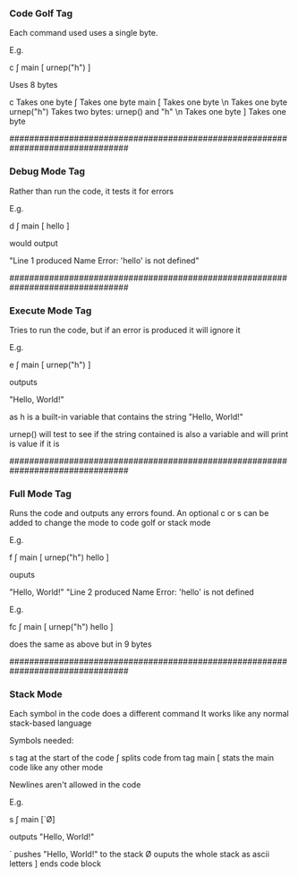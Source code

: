 
### Code Golf Tag ###

Each command used uses a single byte.

E.g.

c ∫ main [
urnep("h")
]

Uses 8 bytes

c           Takes one byte
 ∫           Takes one byte
main [      Takes one byte
\n          Takes one byte
urnep("h")  Takes two bytes: urnep() and "h"
\n          Takes one byte
]           Takes one byte


################################################################################


### Debug Mode Tag ###

Rather than run the code, it tests it for errors

E.g.

d ∫ main [
hello
]

would output

"Line 1 produced Name Error: 'hello' is not defined"


################################################################################


### Execute Mode Tag ###

Tries to run the code, but if an error is produced it will ignore it

E.g.

e ∫ main [
urnep("h")
]

outputs

"Hello, World!"

as h is a built-in variable that contains the string "Hello, World!"

urnep() will test to see if the string contained is also a variable and will print is value if it is


################################################################################


### Full Mode Tag ###

Runs the code and outputs any errors found.
An optional c or s can be added to change the mode to
code golf or stack mode

E.g.

f ∫ main [
urnep("h")
hello
]

ouputs

"Hello, World!"
"Line 2 produced Name Error: 'hello' is not defined

E.g.

fc ∫ main [
urnep("h")
hello
]

does the same as above but in 9 bytes

################################################################################

### Stack Mode ###

Each symbol in the code does a different command
It works like any normal stack-based language

Symbols needed:

s tag at the start of the code
 ∫ splits code from tag
main [ stats the main code like any other mode

Newlines aren't allowed in the code

E.g.

s ∫ main [´Ø]

outputs "Hello, World!"

´ pushes "Hello, World!" to the stack
Ø ouputs the whole stack as ascii letters
] ends code block
